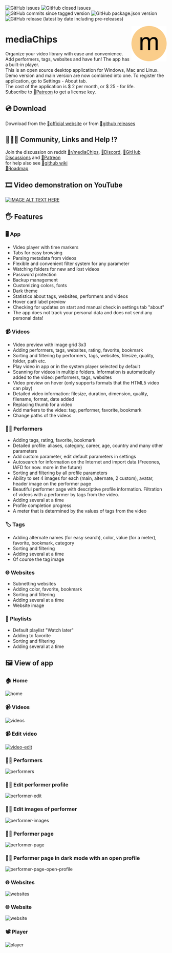 ![GitHub issues](https://img.shields.io/github/issues/fupdec/mediaChips?color=%233aca0a)
![GitHub closed issues](https://img.shields.io/github/issues-closed/fupdec/mediaChips?color=%23f44)
![GitHub commits since tagged version](https://img.shields.io/github/commits-since/fupdec/mediaChips/v0.10.0-beta?color=green)
![GitHub package.json version](https://img.shields.io/github/package-json/v/fupdec/mediaChips?color=blue)
![GitHub release (latest by date including pre-releases)](https://img.shields.io/github/downloads-pre/fupdec/mediachips/latest/total)

<img align="right" width="110" height="110" src="./public/icons/icon.png">

# mediaChips
Organize your video library with ease and convenience. Add performers, tags, websites and have fun! The app has a built-in player. <br>
This is an open source desktop application for Windows, Mac and Linux. <br>
Demo version and main version are now combined into one. To register the application, go to Settings - About tab.<br>
The cost of the application is $ 2 per month, or $ 25 - for life.<br>
Subscribe to <a href="https://www.patreon.com/mediaChips">🔗Patreon</a> to get a license key. 

## 💿 Download
Download from the <a href="https://mediachips.app/downloads/">🔗official website</a> or from <a href="https://github.com/fupdec/mediaChips/releases">🔗github releases</a>

## 🧑‍🤝‍🧑 Community, Links and Help ⁉️
Join the discussion on reddit <a href="https://www.reddit.com/r/mediaChips/">🔗r/mediaChips</a>, <a href="https://discord.gg/QSnXFvXZVh">🔗Discord</a>,
<a href="https://github.com/fupdec/mediaChips/discussions">🔗GitHub Discussions</a> and <a href="https://www.patreon.com/mediaChips">🔗Patreon</a> <br>
for help also see <a href="https://github.com/fupdec/mediaChips/wiki">🔗github wiki</a> <br>
<a href="https://github.com/fupdec/mediaChips/projects/1">🔗Roadmap</a>

## 🎞️ Video demonstration on YouTube
[![IMAGE ALT TEXT HERE](https://img.youtube.com/vi/voXkWelDpc8/mqdefault.jpg)](https://www.youtube.com/watch?v=voXkWelDpc8)

## 🖐️ Features

### 🖥️ App
- Video player with time markers
- Tabs for easy browsing
- Parsing metadata from videos
- Flexible and convenient filter system for any parameter
- Watching folders for new and lost videos
- Password protection
- Backup management
- Customizing colors, fonts
- Dark theme
- Statistics about tags, websites, performers and videos
- Hover card label preview
- Checking for updates on start and manual check in settings tab "about"
- The app does not track your personal data and does not send any personal data!

### 📹 Videos
- Video preview with image grid 3x3
- Adding performers, tags, websites, rating, favorite, bookmark
- Sorting and filtering by performers, tags, websites, filesize, quality, folder, path etc.
- Play video in app or in the system player selected by default
- Scanning for videos in multiple folders. Information is automatically added to the video: performers, tags, websites
- Video preview on hover (only supports formats that the HTML5 video can play)
- Detailed video information: filesize, duration, dimension, quality, filename, format, date added
- Replacing thumb for a video 
- Add markers to the video: tag, performer, favorite, bookmark
- Change paths of the videos

### 👱‍♀️ Performers
- Adding tags, rating, favorite, bookmark
- Detailed profile: aliases, category, career, age, country and many other parameters
- Add custom parameter, edit default parameters in settings 
- Autosearch for information on the Internet and import data (Freeones, IAFD for now. more in the future)
- Sorting and filtering by all profile parameters
- Ability to set 4 images for each (main, alternate, 2 custom), avatar, header image on the performer page
- Beautiful performer page with descriptive profile information. Filtration of videos with a performer by tags from the video. 
- Adding several at a time
- Profile completion progress
- A meter that is determined by the values of tags from the video

### 🏷️ Tags
- Adding alternate names (for easy search), color, value (for a meter), favorite, bookmark, category
- Sorting and filtering
- Adding several at a time
- Of course the tag image

### 🌐 Websites
- Subnetting websites
- Adding color, favorite, bookmark
- Sorting and filtering
- Adding several at a time
- Website image

### 🧾 Playlists
- Default playlist "Watch later" 
- Adding to favorite
- Sorting and filtering
- Adding several at a time

## 🖼️ View of app

### 🏠 Home 
![home](https://i.ibb.co/3p20KF6/home.png)

### 📹 Videos
![videos](https://i.ibb.co/fMzrzt1/videos.png)

### 📹 Edit video
[![video-edit](http://ibb.co.com/images/12121211c6786fc1925758ec.md.jpg)](http://ibb.co.com/image/2af3g9)

### 👱‍♀️ Performers
![performers](https://i.ibb.co/YZvJXfm/performers.png)

### 👱‍♀️ Edit performer profile
![performer-edit](https://i.ibb.co/gzLfD1n/performer-edit.png)

### 👱‍♀️ Edit images of performer
![performer-images](https://i.ibb.co/WHwgVSW/performer-images.png)

### 👱‍♀️ Performer page
![performer-page](https://i.ibb.co/hfwJGY7/performer-page.png)

### 👱‍♀️ Performer page in dark mode with an open profile 
![performer-page-open-profile](https://i.ibb.co/0hGC0h8/performer-page-open-profile.png)

### 🌐 Websites
![websites](https://i.ibb.co/4PkHbzh/websites.png)

### 🌐 Website
![website](https://i.ibb.co/QQGxWDH/website.png)

### 📽️ Player
![player](https://i.ibb.co/tYPHjWz/player.png)